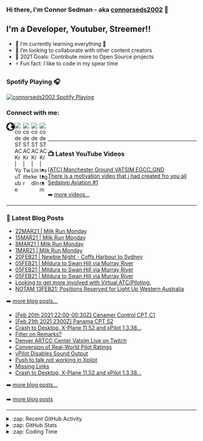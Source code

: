 ### Hi there, I'm Connor Sedman - aka [connorseds2002][website] 👋

## I'm a Developer, Youtuber, Streemer!!

- 🌱 I’m currently learning everything 🤣
- 👯 I’m looking to collaborate with other content creators
- 🥅 2021 Goals: Contribute more to Open Source projects
- ⚡ Fun fact: I like to code in my spear time

### Spotify Playing 🎧

[<img src="https://novatorem.connorseds2002.vercel.app/api/spotify" alt="connorseds2002 Spotify Playing" width="350" />](https://open.spotify.com/user/connor-808)

### Connect with me:

[<img align="left" alt="codeSTACKr.com" width="22px" src="https://raw.githubusercontent.com/iconic/open-iconic/master/svg/globe.svg" />][website]
[<img align="left" alt="codeSTACKr | YouTube" width="22px" src="https://cdn.jsdelivr.net/npm/simple-icons@v3/icons/youtube.svg" />][youtube]
[<img align="left" alt="codeSTACKr | Twitter" width="22px" src="https://cdn.jsdelivr.net/npm/simple-icons@v3/icons/twitter.svg" />][twitter]
[<img align="left" alt="codeSTACKr | LinkedIn" width="22px" src="https://cdn.jsdelivr.net/npm/simple-icons@v3/icons/linkedin.svg" />][linkedin]
[<img align="left" alt="codeSTACKr | Instagram" width="22px" src="https://cdn.jsdelivr.net/npm/simple-icons@v3/icons/instagram.svg" />][instagram]

<br />
<br />

---

### 📺 Latest YouTube Videos

<!-- YOUTUBE:START -->
- [[ATC] Manchester Ground VATSIM EGCC_GND](https://www.youtube.com/watch?v=2gOB_NWOp2o)
- [There is a motivation video that i had created fro you all](https://www.youtube.com/watch?v=cKzpUc_jYaw)
- [Sedspvp Aviation #1](https://www.youtube.com/watch?v=6Z4TeOA4d0A)
<!-- YOUTUBE:END -->

➡️ [more videos...](https://youtube.com/channel/UC6fFV-8lCLLoKYCUAstFbQQ)

---

### 📕 Latest Blog Posts

<!-- BLOG-POST-LIST:START -->
- [22MAR21 | Milk Run Monday](https://forums.vatpac.org/calendar/event/1644-22mar21-milk-run-monday/)
- [15MAR21 | Milk Run Monday](https://forums.vatpac.org/calendar/event/1643-15mar21-milk-run-monday/)
- [8MAR21 | Milk Run Monday](https://forums.vatpac.org/calendar/event/1642-8mar21-milk-run-monday/)
- [1MAR21 | Milk Run Monday](https://forums.vatpac.org/calendar/event/1641-1mar21-milk-run-monday/)
- [20FEB21 | Newbie Night - Coffs Harbour to Sydney](https://forums.vatpac.org/topic/18587-20feb21-newbie-night-coffs-harbour-to-sydney/?do=findComment&comment=130856)
- [05FEB21 | Mildura to Swan Hill via Murray River](https://forums.vatpac.org/calendar/event/1615-05feb21-mildura-to-swan-hill-via-murray-river/?do=findComment&comment=233&tab=comments)
- [05FEB21 | Mildura to Swan Hill via Murray River](https://forums.vatpac.org/calendar/event/1615-05feb21-mildura-to-swan-hill-via-murray-river/?do=findComment&comment=232&tab=comments)
- [05FEB21 | Mildura to Swan Hill via Murray River](https://forums.vatpac.org/calendar/event/1615-05feb21-mildura-to-swan-hill-via-murray-river/?do=findComment&comment=231&tab=comments)
- [Looking to get more involved with Virtual ATC/Piloting.](https://forums.vatpac.org/profile/2725-david-duff/?status=11&type=status)
- [NOTAM 13FEB21: Positions Reserved for Light Up Western Australia](https://forums.vatpac.org/topic/18586-notam-13feb21-positions-reserved-for-light-up-western-australia/?do=findComment&comment=130853)
<!-- BLOG-POST-LIST:END -->

➡️ [more blog posts...](https://Forums.vatpac.org)
<!-- VATSIM.NET:START -->
- [[Feb 20th 2021 22:00-00:30Z] Cenamer Control CPT C1](https://forums.vatsim.net/topic/30788-feb-20th-2021-2200-0030z-cenamer-control-cpt-c1/?do=findComment&comment=175863)
- [[Feb 21th 2021 2300Z] Panama CPT S2](https://forums.vatsim.net/topic/30787-feb-21th-2021-2300z-panama-cpt-s2/?do=findComment&comment=175862)
- [Crash to Desktop, X-Plane 11.52 and xPilot 1.3.38...](https://forums.vatsim.net/topic/30776-crash-to-desktop-x-plane-1152-and-xpilot-1338/?do=findComment&comment=175861)
- [Filter on Remarks?](https://forums.vatsim.net/topic/30786-filter-on-remarks/?do=findComment&comment=175860)
- [Denver ARTCC Center Vatsim Live on Twitch](https://forums.vatsim.net/topic/30785-denver-artcc-center-vatsim-live-on-twitch/?do=findComment&comment=175859)
- [Conversion of Real-World Pilot Ratings](https://forums.vatsim.net/topic/30784-conversion-of-real-world-pilot-ratings/?do=findComment&comment=175858)
- [vPilot Disables Sound Output](https://forums.vatsim.net/topic/30783-vpilot-disables-sound-output/?do=findComment&comment=175857)
- [Push to talk not working in Xpilot](https://forums.vatsim.net/topic/27443-push-to-talk-not-working-in-xpilot/?do=findComment&comment=175856)
- [Missing Links](https://forums.vatsim.net/topic/30782-missing-links/?do=findComment&comment=175855)
- [Crash to Desktop, X-Plane 11.52 and xPilot 1.3.38...](https://forums.vatsim.net/topic/30776-crash-to-desktop-x-plane-1152-and-xpilot-1338/?do=findComment&comment=175854)
<!-- VATSIM.NET:END -->
➡️ [more blog posts...](https://forums.vatsim.net/)

<!-- IVAO.AERO:START -->
<!-- IVAO.AERO:END -->
➡️ [more blog posts](https://forum.ivao.areo/)

---

<details>
  <summary>:zap: Recent GitHub Activity</summary>
  
<!--START_SECTION:activity-->
1. ❗️ Closed issue [#42](https://github.com/jamesgeorge007/github-activity-readme/issues/42) in [jamesgeorge007/github-activity-readme](https://github.com/jamesgeorge007/github-activity-readme)
2. 🗣 Commented on [#12](https://github.com/Connorseds2002/VATUK-vatsys-dataset/issues/12) in [Connorseds2002/VATUK-vatsys-dataset](https://github.com/Connorseds2002/VATUK-vatsys-dataset)
3. 🎉 Merged PR [#1](https://github.com/Connorseds2002/UK-Sector-File/pull/1) in [Connorseds2002/UK-Sector-File](https://github.com/Connorseds2002/UK-Sector-File)
4. 💪 Opened PR [#1](https://github.com/Connorseds2002/UK-Sector-File/pull/1) in [Connorseds2002/UK-Sector-File](https://github.com/Connorseds2002/UK-Sector-File)
5. 💪 Opened PR [#12](https://github.com/Connorseds2002/VATUK-vatsys-dataset/pull/12) in [Connorseds2002/VATUK-vatsys-dataset](https://github.com/Connorseds2002/VATUK-vatsys-dataset)
6. 💪 Opened PR [#11](https://github.com/Connorseds2002/VATUK-vatsys-dataset/pull/11) in [Connorseds2002/VATUK-vatsys-dataset](https://github.com/Connorseds2002/VATUK-vatsys-dataset)
7. 🗣 Commented on [#9](https://github.com/Connorseds2002/VATUK-vatsys-dataset/issues/9) in [Connorseds2002/VATUK-vatsys-dataset](https://github.com/Connorseds2002/VATUK-vatsys-dataset)
8. ❗️ Opened issue [#10](https://github.com/Connorseds2002/VATUK-vatsys-dataset/issues/10) in [Connorseds2002/VATUK-vatsys-dataset](https://github.com/Connorseds2002/VATUK-vatsys-dataset)
9. 💪 Opened PR [#8](https://github.com/Connorseds2002/VATUK-vatsys-dataset/pull/8) in [Connorseds2002/VATUK-vatsys-dataset](https://github.com/Connorseds2002/VATUK-vatsys-dataset)
10. 🎉 Merged PR [#6](https://github.com/Connorseds2002/VATUK-vatsys-dataset/pull/6) in [Connorseds2002/VATUK-vatsys-dataset](https://github.com/Connorseds2002/VATUK-vatsys-dataset)
<!--END_SECTION:activity-->

</details>

<details>
  <summary>:zap: GitHub Stats</summary>

  <img align="left" alt="connorseds2002's GitHub Stats" src="http://github-readme-stats.connorseds2002.vercel.app/api?username=connorseds2002&show_icons=true&hide_border=true" />
<img align="left" alt="connorseds2002's GitHub Top Langs" src="http://github-readme-stats.connorseds2002.vercel.app/api/top-langs/?username=connorseds2002&layout=compact2&show_icons=true&hide_border=true" />

</details>

<details>
  <summary>:zap: Coding Time</summary>
  <a href="https://wakatime.com"><img src="https://wakatime.com/share/@connorseds2002/fbe24d6b-ddb8-468c-bf02-701ed789a553.png" /></a>

</details>

[website]: https://vatpac.org
[twitter]: https://twitter.com/connorsedman11
[youtube]: https://youtube.com/channel/UC6fFV-8lCLLoKYCUAstFbQQ
[instagram]: https://instagram.com/
[linkedin]: https://linkedin.com/in/
